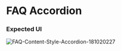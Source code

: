 # FAQ Accordion


### Expected UI
![FAQ-Content-Style-Accordion-181020227](https://github.com/osiota10/sass-template/assets/73504914/91a4201e-a0e5-441d-bebd-8e95d5e4ccde)


